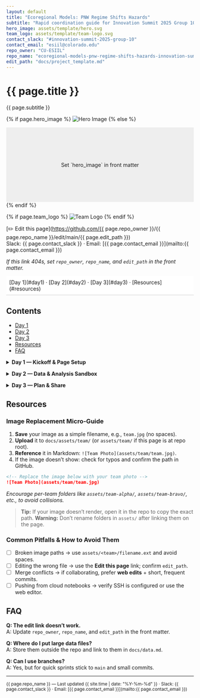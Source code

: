 ```yaml
---
layout: default
title: "Ecoregional Models: PNW Regime Shifts Hazards"
subtitle: "Rapid coordination guide for Innovation Summit 2025 Group 10"
hero_image: assets/template/hero.svg
team_logo: assets/template/team-logo.svg
contact_slack: "#innovation-summit-2025-group-10"
contact_email: "esiil@colorado.edu"
repo_owner: "CU-ESIIL"
repo_name: "ecoregional-models-pnw-regime-shifts-hazards-innovation-summit-2025__10"
edit_path: "docs/project_template.md"
---
```


# {{ page.title }}

{{ page.subtitle }}

{% if page.hero_image %}
<img src="{{ page.hero_image }}" alt="Hero Image" />
{% else %}
<div style="width:100%;height:200px;background:#eee;display:flex;align-items:center;justify-content:center;">Set `hero_image` in front matter</div>
{% endif %}

{% if page.team_logo %}
<img src="{{ page.team_logo }}" alt="Team Logo" />
{% endif %}

[✏️ Edit this page](https://github.com/{{ page.repo_owner }}/{{ page.repo_name }}/edit/main/{{ page.edit_path }})  
Slack: {{ page.contact_slack }} · Email: [{{ page.contact_email }}](mailto:{{ page.contact_email }})

*If this link 404s, set `repo_owner`, `repo_name`, and `edit_path` in the front matter.*

<nav style="position:sticky; top:0; background:#fff; padding:0.5rem; border-bottom:1px solid #ccc;">
[Day 1](#day1) · [Day 2](#day2) · [Day 3](#day3) · [Resources](#resources)
</nav>

## Contents
- [Day 1](#day1)
- [Day 2](#day2)
- [Day 3](#day3)
- [Resources](#resources)
- [FAQ](#faq)

<a id="day1"></a>
<details>
<summary><strong>Day 1 — Kickoff &amp; Page Setup</strong></summary>

### Objectives
- Form your team and assign roles
- Draft a project one-liner to align expectations
- Swap in your hero and team images
- Make and push your first commit

### Steps
1. **Project One-liner** – In one sentence, describe what you will explore.  
   *Example: *Collect and analyze rainfall data to model flash flood risks.*
2. **Edit this page** – Replace placeholders in the front matter above.
3. **Team Roles** – Fill in the table:

```markdown
| Role  | Name | Responsibilities |
|---|---|---|
| Lead | _(your name)_ | Coordinates tasks, keeps time |
| Data | _(your name)_ | Finds/preps data, documents sources |
| Methods | _(your name)_ | Runs analysis, records parameters |
| Comms | _(your name)_ | Summarizes outcomes, crafts visuals |
```

4. **Swap Images** – Follow the Image Replacement Micro-Guide in [Resources](#resources) to update `hero_image` and insert a team photo.
5. **Commit & Push**  
   - *Web editor:* click **✏️ Edit this page**, make changes, write a short commit message, and **Commit changes**.  
   - *Clone route:* `git clone <repo-url>` → edit locally → `git add -A` → `git commit -m "initial setup"` → `git push`.

### Copy-paste Snippet
```markdown
Project one-liner: _(write it here)_
```

### Day 1 Checklist
- [ ] One-liner added
- [ ] Team roles filled
- [ ] Hero & team images swapped
- [ ] Commit pushed to main

</details>

<a id="day2"></a>
<details>
<summary><strong>Day 2 — Data &amp; Analysis Sandbox</strong></summary>

### Objectives
- Pick a dataset and document its source
- Run a tiny analysis using Python or R
- Save at least one result figure
- Note what worked or failed

### Steps
1. **Explore Libraries** – Start with these resources:
   - [Data Library](https://example.com/data-library) – replace with real link.
   - [Analytics Library](https://example.com/analytics-library) – replace with real link.
2. **Select Data** – Choose one dataset and note its source.
   *Example: *NOAA daily precipitation for Boulder County.*
3. **Set Up Tools** – Optional `gocmd` quickstart for Linux:

```bash
# Linux quickstart
GOCMD_VER=$(curl -L -s https://raw.githubusercontent.com/cyverse/gocommands/main/VERSION.txt); \
curl -L -s https://github.com/cyverse/gocommands/releases/download/${GOCMD_VER}/gocmd-${GOCMD_VER}-linux-amd64.tar.gz | tar zxvf -
./gocmd init

# Quick sanity check: can you list your home?
./gocmd ls i:/iplant/home/YOUR_USER
```

   > *(macOS uses a different tarball)*
4. **Minimal Analysis** – Run one of the snippets:

```python
# Python example
import pandas as pd
url = "https://example.com/data.csv"  # replace with real URL
df = pd.read_csv(url)
print(df.head())
```

```r
# R example
url <- "https://example.com/data.csv"  # replace with real URL
df <- read.csv(url)
head(df)
```

5. **Record Results** – Save a figure into `assets/results/`:

```markdown
<!-- Save figures into assets/results/ and reference below -->
![Result Figure](assets/results/example.png)
```

6. **Document Learnings** – Jot down commands or pitfalls in the Results section.

### Day 2 Checklist
- [ ] Dataset chosen and cited
- [ ] Analysis snippet executed
- [ ] Figure saved to assets/results/
- [ ] Notes captured in Results section

</details>

<a id="day3"></a>
<details>
<summary><strong>Day 3 — Plan &amp; Share</strong></summary>

### Objectives
- Draft a plan-on-a-page for next steps
- Create a short communication artifact
- Prepare a demo for sharing
- Decide who will own follow-ups

### Steps
1. **Plan on a Page** – Outline what’s next:
   - [ ] Goals
   - [ ] Data needed
   - [ ] Methods to try
   - [ ] Roles & timeline
2. **Comms Box** – Prepare a 100-word abstract and image:

```markdown
<!-- 100-word abstract example -->
Climate extremes threaten mountain ecosystems. In three days we built a rainfall model
and produced early visualizations to guide local decision-makers.

<!-- Replace the image below with your artifact -->
![Outreach Graphic](assets/results/placeholder.png)
```

3. **Demo Checklist**
   - [ ] Show the updated project page
   - [ ] Display one analysis result
   - [ ] Share the plan-on-a-page
   - [ ] Collect feedback and record next actions

### Day 3 Checklist
- [ ] Plan drafted
- [ ] Abstract & image added
- [ ] Demo items rehearsed
- [ ] Next steps assigned

</details>

## Resources
<a id="resources"></a>

### Image Replacement Micro-Guide
1. **Save** your image as a simple filename, e.g., `team.jpg` (no spaces).
2. **Upload** it to `docs/assets/team/` (or `assets/team/` if this page is at repo root).
3. **Reference** it in Markdown: `![Team Photo](assets/team/team.jpg)`.
4. If the image doesn’t show: check for typos and confirm the path in GitHub.

```markdown
<!-- Replace the image below with your team photo -->
![Team Photo](assets/team/team.jpg)
```

*Encourage per-team folders like `assets/team-alpha/`, `assets/team-bravo/`, etc., to avoid collisions.*

> **Tip:** If your image doesn’t render, open it in the repo to copy the exact path.
> **Warning:** Don’t rename folders in `assets/` after linking them on the page.

### Common Pitfalls & How to Avoid Them
- [ ] Broken image paths → use `assets/<team>/filename.ext` and avoid spaces.
- [ ] Editing the wrong file → use the **Edit this page** link; confirm `edit_path`.
- [ ] Merge conflicts → if collaborating, prefer **web edits** + short, frequent commits.
- [ ] Pushing from cloud notebooks → verify SSH is configured or use the web editor.

## FAQ
<a id="faq"></a>

**Q: The edit link doesn’t work.**  
A: Update `repo_owner`, `repo_name`, and `edit_path` in the front matter.

**Q: Where do I put large data files?**  
A: Store them outside the repo and link to them in `docs/data.md`.

**Q: Can I use branches?**  
A: Yes, but for quick sprints stick to `main` and small commits.

---

<small>
{{ page.repo_name }} — Last updated {{ site.time | date: "%Y-%m-%d" }} · Slack: {{ page.contact_slack }} · Email: [{{ page.contact_email }}](mailto:{{ page.contact_email }})
</small>

